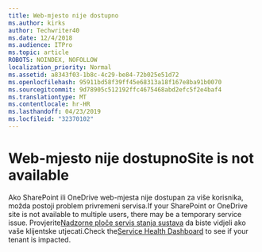 ```yaml
---
title: Web-mjesto nije dostupno
ms.author: kirks
author: Techwriter40
ms.date: 12/4/2018
ms.audience: ITPro
ms.topic: article
ROBOTS: NOINDEX, NOFOLLOW
localization_priority: Normal
ms.assetid: a8343f03-1b8c-4c29-be84-72b025e51d72
ms.openlocfilehash: 95911bd58f39ff45e68313a18f167e8ba91b0070
ms.sourcegitcommit: 9d78905c512192ffc4675468abd2efc5f2e4baf4
ms.translationtype: MT
ms.contentlocale: hr-HR
ms.lasthandoff: 04/23/2019
ms.locfileid: "32370102"
---
```

# <a name="site-is-not-available"></a><span data-ttu-id="cab2a-102">Web-mjesto nije dostupno</span><span class="sxs-lookup"><span data-stu-id="cab2a-102">Site is not available</span></span>

<span data-ttu-id="cab2a-103">Ako SharePoint ili OneDrive web-mjesta nije dostupan za više korisnika, možda postoji problem privremeni servisa.</span><span class="sxs-lookup"><span data-stu-id="cab2a-103">If your SharePoint or OneDrive site is not available to multiple users, there may be a temporary service issue.</span></span> <span data-ttu-id="cab2a-104">Provjerite[Nadzorne ploče servis stanja sustava](https://admin.microsoft.com/AdminPortal/Home#/servicehealth) da biste vidjeli ako vaše klijentske utjecati.</span><span class="sxs-lookup"><span data-stu-id="cab2a-104">Check the[Service Health Dashboard](https://admin.microsoft.com/AdminPortal/Home#/servicehealth) to see if your tenant is impacted.</span></span> 
  

